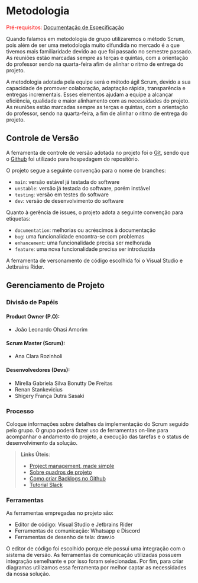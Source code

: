 
# Metodologia

<span style="color:red">Pré-requisitos: <a href="2-Especificação do Projeto.md"> Documentação de Especificação</a></span>

Quando falamos em metodologia de grupo utilizaremos o método Scrum, pois além de ser uma metodologia muito difundida no mercado é a que tivemos mais familiaridade devido ao que foi passado no semestre passado. As reuniões estão marcadas sempre as terças e quintas, com a orientação do professor sendo na quarta-feira afim de alinhar o ritmo de entrega do projeto.

A metodologia adotada pela equipe será o método ágil Scrum, devido a sua capacidade de promover colaboração, adaptação rápida, transparência e entregas incrementais. Esses elementos ajudam a equipe a alcançar eficiência, qualidade e maior alinhamento com as necessidades do projeto. As reuniões estão marcadas sempre as terças e quintas, com a orientação do professor, sendo na quarta-feira, a fim de alinhar o ritmo de entrega do projeto.


## Controle de Versão

A ferramenta de controle de versão adotada no projeto foi o
[Git](https://git-scm.com/), sendo que o [Github](https://github.com)
foi utilizado para hospedagem do repositório.

O projeto segue a seguinte convenção para o nome de branches:

- `main`: versão estável já testada do software
- `unstable`: versão já testada do software, porém instável
- `testing`: versão em testes do software
- `dev`: versão de desenvolvimento do software

Quanto à gerência de issues, o projeto adota a seguinte convenção para
etiquetas:

- `documentation`: melhorias ou acréscimos à documentação
- `bug`: uma funcionalidade encontra-se com problemas
- `enhancement`: uma funcionalidade precisa ser melhorada
- `feature`: uma nova funcionalidade precisa ser introduzida

A ferramenta de versonamento de código escolhida foi o Visual Studio e Jetbrains Rider. 

## Gerenciamento de Projeto

### Divisão de Papéis

#### Product Owner (P.O): 
- João Leonardo Ohasi Amorim

#### Scrum Master (Scrum): 
- Ana Clara Rozinholi

#### Desenvolvedores (Devs):

- Mirella Gabriela Silva Bonutty De Freitas
- Renan Stankevicius
- Shigery França Dutra Sasaki


### Processo

Coloque  informações sobre detalhes da implementação do Scrum seguido pelo grupo. O grupo poderá fazer uso de ferramentas on-line para acompanhar o andamento do projeto, a execução das tarefas e o status de desenvolvimento da solução.
 
> **Links Úteis**:
> - [Project management, made simple](https://github.com/features/project-management/)
> - [Sobre quadros de projeto](https://docs.github.com/pt/github/managing-your-work-on-github/about-project-boards)
> - [Como criar Backlogs no Github](https://www.youtube.com/watch?v=RXEy6CFu9Hk)
> - [Tutorial Slack](https://slack.com/intl/en-br/)

### Ferramentas

As ferramentas empregadas no projeto são:

- Editor de código: Visual Studio e Jetbrains Rider
- Ferramentas de comunicação: Whatsapp e Discord
- Ferramentas de desenho de tela: draw.io

O editor de código foi escolhido porque ele possui uma integração com o
sistema de versão. As ferramentas de comunicação utilizadas possuem
integração semelhante e por isso foram selecionadas. Por fim, para criar
diagramas utilizamos essa ferramenta por melhor captar as
necessidades da nossa solução.
